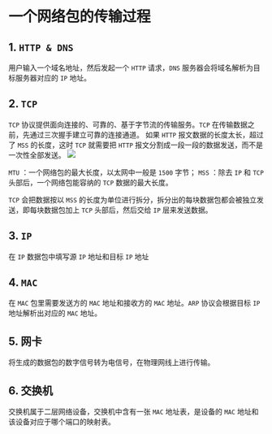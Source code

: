 # 一个网络包的传输过程

## 1. `HTTP & DNS`

用户输入一个域名地址，然后发起一个 `HTTP` 请求，`DNS` 服务器会将域名解析为目标服务器对应的 `IP` 地址。

## 2. `TCP`

`TCP` 协议提供面向连接的、可靠的、基于字节流的传输服务。`TCP` 在传输数据之前，先通过三次握手建立可靠的连接通道。
如果 `HTTP` 报文数据的长度太长，超过了 `MSS` 的长度，这时 `TCP` 就需要把 `HTTP` 报文分割成一段一段的数据发送，而不是一次性全部发送。
![](E:\CS_NOTE_SELF\CS_NOTE\NetWork\pics\netpack_1.png)

`MTU` ：一个网络包的最大长度，以太网中一般是 `1500` 字节；
`MSS` ：除去 `IP` 和 `TCP` 头部后，一个网络包能容纳的 `TCP` 数据的最大长度。

`TCP` 会把数据按以 `MSS` 的长度为单位进行拆分，拆分出的每块数据包都会被独立发送，即每块数据包加上 `TCP` 头部后，然后交给 `IP` 层来发送数据。

## 3. `IP`

在 `IP` 数据包中填写源 `IP` 地址和目标 `IP` 地址

## 4. `MAC` 

在 `MAC` 包里需要发送方的 `MAC` 地址和接收方的 `MAC` 地址。`ARP` 协议会根据目标 `IP` 地址解析出对应的 `MAC` 地址。

## 5. 网卡

将生成的数据包的数字信号转为电信号，在物理网线上进行传输。

## 6. 交换机

交换机属于二层网络设备，交换机中含有一张 `MAC` 地址表，是设备的 `MAC` 地址和该设备对应于哪个端口的映射表。